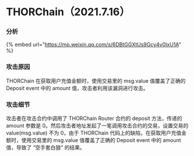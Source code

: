 # THORChain（2021.7.16）

### 分析

{% embed url="https://mp.weixin.qq.com/s/6DBtGGXtUs9Gcy4v0IxU1A" %}

### 攻击原因

THORChain 在获取用户充值金额时，使用交易里的 msg.value 值覆盖了正确的 Deposit event 中的 amount 值，攻击者利用该漏洞进行攻击。

### 攻击细节

攻击者在攻击合约中调用了 THORChain Router 合约的 deposit 方法，传递的 amount 参数是 0。然后攻击者地址发起了一笔调用攻击合约的交易，设置交易的 value(msg.value) 不为 0，由于 THORChain 代码上的缺陷，在获取用户充值金额时，使用交易里的 msg.value 值覆盖了正确的 Deposit event 中的 amount 值，导致了 “空手套白狼” 的结果。
